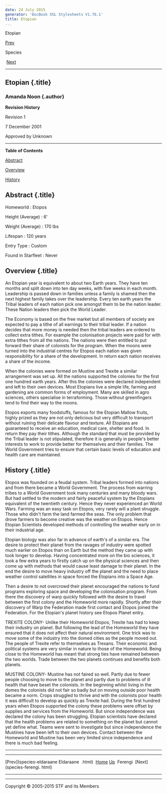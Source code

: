 ```yaml
---
date: 24 July 2015
generator: 'DocBook XSL Stylesheets V1.76.1'
title: Etopian
...
```


Etopian

[Prev](species-eldaraane.html) 

Species

 [Next](species-ferengi.html)

* * * * *

Etopian {.title}
-------

### Amanda Noon {.author}

**Revision History**

Revision 1

7 December 2001

Approved by Unknown

* * * * *

**Table of Contents**

[Abstract](species-etopian.html#idp140478692027136)

[Overview](species-etopian.html#idp140478692037104)

[History](species-etopian.html#idp140478692041696)

Abstract {.title}
--------

 Homeworld 
:   Etopos

 Height (Average) 
:   6'

 Weight (Average) 
:   170 lbs

 Lifespan 
:   120 years

 Entry Type 
:   Custom

 Found in Starfleet 
:   Never

Overview {.title}
--------

An Etopian year is equivalent to about two Earth years. They have ten
months and split down into ten day weeks, with five weeks in each month.
Leadership is passed down in families unless a family is shamed then the
next highest family takes over the leadership. Every ten earth years the
Tribal leaders of each nation pick one amongst them to be the nation
leader. These Nation leaders then pick the World Leader.

The Economy is based on the free market but all members of society are
expected to pay a tithe of all earnings to their tribal leader. If a
nation decides that more money is needed then the tribal leaders are
ordered to collect extra tithes. For example the colonisation projects
were paid for with extra tithes from all the nations. The nations were
then entitled to put forward their share of colonists for the program.
When the moons were turned into the industrial centres for Etopos each
nation was given responsibility for a share of the development. In
return each nation receives a share of the income.

When the colonies were formed on Mustine and Trexite a similar
arrangement was set up. All the nations supported the colonies for the
first one hundred earth years. After this the colonies were declared
independent and left to their own devices. Most Etopians live a simple
life, farming and gardening are common forms of employment. Many are
skilled in agro sciences, others specialise in terraforming. Those
without greenfingers tend to find their way to the moons.

Etopos exports many foodstuffs, famous for the Etopian Mallow fruits,
highly prized as they are not only delicious but very difficult to
transport without ruining their delicate flavour and texture. All
Etopians are guaranteed to receive an education, medical care, shelter
and food. In return they pay their tithes. Although the standard that
must be provided by the Tribal leader is not stipulated, therefore it is
generally in people's better interests to work to provide better for
themselves and their families. The World Government tries to ensure that
certain basic levels of education and health care are maintained.

History {.title}
-------

Etopos was founded on a feudal system. Tribal leaders formed into
nations and from there became a World Government. The process from
warring tribes to a World Government took many centuries and many bloody
wars. But had settled to the modern and fairly peaceful system by the
Etopians equivalent of the twentieth century. Hence they never
experienced an World Wars. Farming was an easy task on Etopos, very
rarely will a plant struggle. Those who didn't farm the land farmed the
seas. The only problem that drove farmers to become creative was the
weather on Etopos. Hence Etopian Scientists developed methods of
controlling the weather early on in their industrial age.

Etopian biology was also far in advance of earth's of a similar era. The
desire to protect their planet from the ravages of industry were spotted
much earlier on Etopos than on Earth but the method they came up with
took longer to develop. Having concentrated more on the bio sciences, it
took a few extra years to firstly catch up on the physical sciences and
then come up with methods that would cause least damage to their planet.
In the end the desire to move heavy industry off the planet and the need
to place weather control satellites in space forced the Etopians into a
Space Age.

Then a desire to not overcrowd their planet encouraged the nations to
fund programs exploring space and developing the colonisation program.
From there the discovery of warp quickly followed with the desire to
travel between the first colony and the Homeworld more rapidly. Shortly
after their discovery of Warp the Federation made first contact and
Etopos joined the Federation. For the Etopian's planet history see
Etopos Planet entry.

TREXITE COLONY- Unlike their Homeworld Etopos, Trexite has had to keep
their industry on planet. But following the lead of the Homeworld they
have ensured that it does not affect their natural environment. One
trick was to move some of the industry into the domed cities as the
people moved out. The people of Trexite refer to themselves as Trexans.
Their economic and political systems are very similar in nature to those
of the Homeworld. Being close to the Homeworld has meant that strong
ties have remained between the two worlds. Trade between the two planets
continues and benefits both planets.

MUSTINE COLONY- Mustine has not faired so well. Partly due to fewer
people choosing to move to the planet and partly due to problems of ill
health that have beset the colonists. In the beginning whilst living in
the domes the colonists did not fair so badly but on moving outside poor
health became a norm. Crops struggled to thrive and with the colonists
poor health it was difficult to develop as quickly as Trexite had.
During the first hundred years when Etopos supported the colony these
problems were offset by supplies and services from the Homeworld. But
since independence was declared the colony has been struggling. Etopian
scientists have declared that the health problems are related to
something on the planet but cannot yet define what. Teams were sent to
investigate but since independence the Mustines have been left to their
own devices. Contact between the Homeworld and Mustine has been very
limited since independence and there is much bad feeling.

* * * * *

  ------------------------ ------------------------ ------------------------
  [Prev](species-eldaraane Eldaraane 
  .html)                   [Home](../index.html)
  [Up](species.html)        Ferengi
   [Next](species-ferengi. 
  html)                    
  ------------------------ ------------------------ ------------------------

* * * * *

Copyright © 2005-2015 STF and its Members
